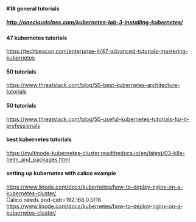 #### #1# general tutorials
##### http://onecloudclass.com/kubernetes-lab-3-installing-kubernetes/

#### 47 kubernetes tutorials
https://techbeacon.com/enterprise-it/47-advanced-tutorials-mastering-kubernetes

#### 50 tutorials
https://www.threatstack.com/blog/50-best-kubernetes-architecture-tutorials

#### 50 tutorials
https://www.threatstack.com/blog/50-useful-kubernetes-tutorials-for-it-professionals

#### best kubernetes tutorials
https://multinode-kubernetes-cluster.readthedocs.io/en/latest/03-k8s-helm_and_packages.html

#### setting up kubernetes with calico example
https://www.linode.com/docs/kubernetes/how-to-deploy-nginx-on-a-kubernetes-cluster/ \
Calico needs pod-cidr=192.168.0.0/16
https://www.linode.com/docs/kubernetes/how-to-deploy-nginx-on-a-kubernetes-cluster/
